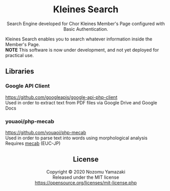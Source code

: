<h1 align="center">
Kleines Search
</h1>

<p align="center">
Search Engine developed for Chor Kleines Member's Page configured with Basic Authentication.
</p>

Kleines Search enables you to search whatever information inside the Member's Page.  
**NOTE** This software is now under development, and not yet deployed for practical use.

## Libraries

### Google API Client

https://github.com/googleapis/google-api-php-client  
Used in order to extract text from PDF files via Google Drive and Google Docs

### youaoi/php-mecab

https://github.com/youaoi/php-mecab  
Used in order to parse text into words using morphological analysis  
Requires [mecab](https://taku910.github.io/mecab/) (EUC-JP)

<div align="center">

## License

Copyright &copy; 2020 Nozomu Yamazaki  
Released under the MIT license  
https://opensource.org/licenses/mit-license.php

</div>
